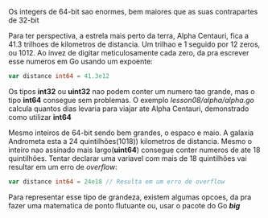 Os integers de 64-bit sao enormes, bem maiores que as suas contrapartes de 32-bit

Para ter perspectiva, a estrela mais perto da terra, Alpha Centauri, fica a 41.3 trilhoes de kilometros de distancia. Um trilhao e 1 seguido por 12 zeros, ou 1012.  Ao invez de digitar meticulosamente cada zero, da pra escrever esse numeros em Go usando um expoente:

```go
var distance int64 = 41.3e12
```

Os tipos __int32__ ou __uint32__ nao podem conter um numero tao grande, mas o tipo __int64__ consegue sem problemas. O exemplo _lesson08/alpha/alpha.go_ calcula quantos dias levaria para viajar ate Alpha Centauri, demonstrado como utilizar __int64__ 

Mesmo inteiros de 64-bit sendo bem grandes, o espaco e maio. A galaxia Andrometa esta a 24 quintilhões(1018)) kilometros de distancia. Mesmo o inteiro nao assinado mais largo(__uint64__) consegue conter numeros de ate 18 quintilhões. Tentar declarar uma variavel com mais de 18 quintilhões vai resultar em um erro de _overflow_:


```go
var distance int64 = 24e18 // Resulta em um erro de overflow
```


Para representar esse tipo de grandeza, existem algumas opcoes, da pra fazer uma matematica de ponto flutuante ou, usar o pacote do Go ___big___
